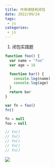 ```yaml
---
title: 作用域链和闭包
date: 2022/09/24
tags:
 - js
categories:
 - js
--- 
```


1. 闭包实践题
```js
function foo() {
  var name = "foo"
  var age = 18

  function bar() {
    console.log(name)
    console.log(age)
  }
  return bar
}

var fn = foo()
fn()

fn = null
foo = null

// fn()
// fn()
// fn()
// fn()
// fn()
```

<img src='/img/0001.png'/>
